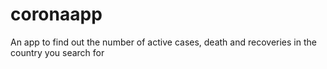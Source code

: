 # coronaapp
An app to find out the number of active cases, death and recoveries in the country you search for
